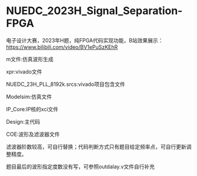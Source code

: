 # NUEDC_2023H_Signal_Separation-FPGA
电子设计大赛，2023年H题，纯FPGA代码实现功能，B站效果展示：https://www.bilibili.com/video/BV1ePuSzKEhR

m文件:仿真波形生成

xpr:vivado文件

NUEDC_23H_PLL_8192k.srcs:vivado项目包含文件

Modelsim:仿真文件

IP_Core:IP核的xci文件

Design:主代码

COE:波形及滤波器文件

滤波器阶数较高，可自行替换；代码判断方式只有题目给定频率点，可自行更新调整精度。

题目最后的波形指定度数没有写，可参照outdalay.v文件自行补充
